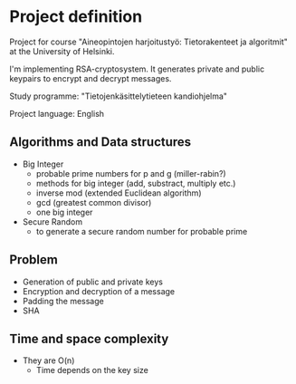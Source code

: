 # Project definition

Project for course "Aineopintojen harjoitustyö: Tietorakenteet ja algoritmit" at the University of Helsinki.

I'm implementing RSA-cryptosystem. It generates private and public keypairs to
encrypt and decrypt messages.

Study programme: "Tietojenkäsittelytieteen kandiohjelma"

Project language: English

## Algorithms and Data structures

* Big Integer
  * probable prime numbers for p and g (miller-rabin?)
  * methods for big integer (add, substract, multiply etc.)
  * inverse mod (extended Euclidean algorithm)
  * gcd (greatest common divisor)
  * one big integer
* Secure Random
  * to generate a secure random number for probable prime

## Problem

* Generation of public and private keys
* Encryption and decryption of a message
* Padding the message
* SHA


## Time and space complexity

* They are O(n) 
  * Time depends on the key size
